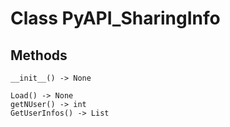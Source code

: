 # Class PyAPI_SharingInfo

## Methods

```
__init__() -> None

Load() -> None
getNUser() -> int
GetUserInfos() -> List
```
